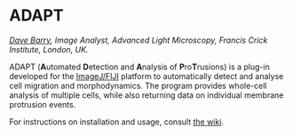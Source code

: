 # ADAPT

_[Dave Barry](mailto:david.barry@crick.ac.uk), Image Analyst, Advanced Light Microscopy, Francis Crick Institute, London, UK._

ADAPT (**A**utomated **D**etection and **A**nalysis of **P**ro**T**rusions) is a plug-in developed for the [ImageJ/FIJI](http://fiji.sc/) platform to automatically detect and analyse cell migration and morphodynamics. The program provides whole-cell analysis of multiple cells, while also returning data on individual membrane protrusion events.

For instructions on installation and usage, consult [the wiki](https://github.com/djpbarry/Adapt/wiki).
